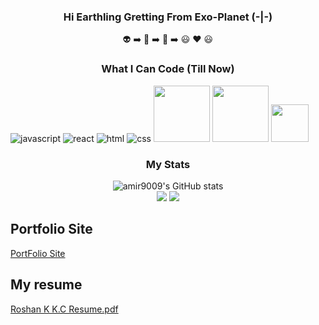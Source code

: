 ### <p align="center">Hi Earthling Gretting From Exo-Planet (-|-)</p>
<p align="center">👽 ➡️ 🌌 ➡️ 👋 ➡️ 😃 ❤️ 😃</p>

### <p align="center"> What I Can Code (Till Now)</p>

![javascript](https://img.icons8.com/dusk/64/000000/javascript-logo.png)
![react](https://img.icons8.com/officel/64/000000/react.png)
![html](https://img.icons8.com/color/64/000000/html-5--v1.png)
![css](https://img.icons8.com/color/64/000000/css3.png)
<img src="https://bikeshbade.com.np/media/tutorial/dg.png" style="widht:90px;height:90px;"/>
<img src="https://prabidhilabs.com/wp-content/uploads/2018/06/php-e8c6425acd65e1cbc012639ad25598c7.png" style="widht:90px;height:90px;"/>
<img src="https://upload.wikimedia.org/wikipedia/commons/thumb/8/82/Gnu-bash-logo.svg/216px-Gnu-bash-logo.svg.png" style="widht:60px;height:60px;">

  
### <p align="center"><b>My Stats</b></p>
<!-- ![Top Langs](https://github-readme-stats.vercel.app/api?username=Roshankc682&show_icons=true&include_all_commits=true&theme=monokai)
![mattn's github stats](https://github-readme-stats.vercel.app/api/top-langs/?username=Roshankc682&layout=compact&theme=monokai&langs_count=12) -->

<p align="center">
  <img src="https://github-readme-stats.vercel.app/api?username=Roshankc682&show_icons=true&include_all_commits=true&theme=monokai" alt="amir9009's GitHub stats" /><br />
  <img src="https://github-readme-streak-stats.herokuapp.com/?user=Roshankc682&theme=monokai"/>
  <img src="https://github-readme-stats.vercel.app/api/top-langs/?username=Roshankc682&layout=compact&theme=monokai&langs_count=12"/>
</p>

## Portfolio Site
<a href="https://codie-portfolio.herokuapp.com/">PortFolio Site</a>
## My resume
[Roshan K K.C Resume.pdf](https://github.com/Roshankc682/Resume_Collection/blob/main/Developer%20Resume.pdf)
